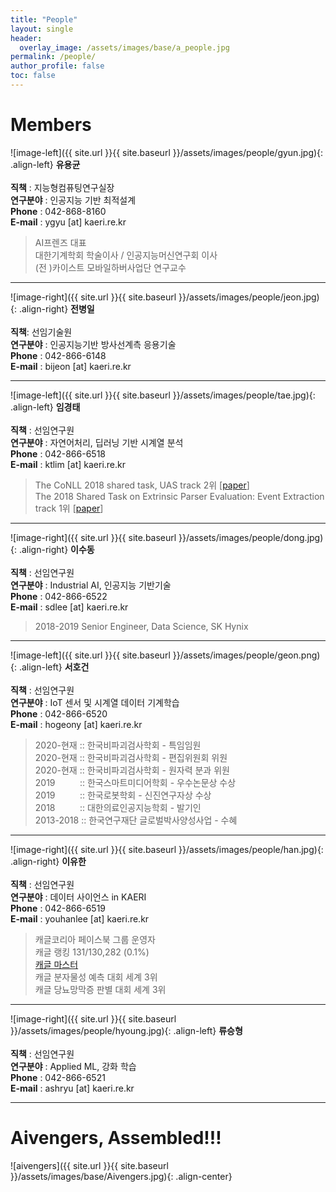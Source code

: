 ```yaml
---
title: "People"
layout: single
header:
  overlay_image: /assets/images/base/a_people.jpg
permalink: /people/
author_profile: false
toc: false
---
```

# Members

![image-left]({{ site.url }}{{ site.baseurl }}/assets/images/people/gyun.jpg){: .align-left}
**유용균** <br><br>
**직책** : 지능형컴퓨팅연구실장 <br>
**연구분야** : 인공지능 기반 최적설계 <br>
**Phone** : 042-868-8160 <br>
**E-mail** : ygyu \[at\] kaeri.re.kr <br>
>AI프렌즈 대표<br> 대한기계학회 학술이사 / 인공지능머신연구회 이사<br> (전 )카이스트 모바일하버사업단 연구교수 

---

![image-right]({{ site.url }}{{ site.baseurl }}/assets/images/people/jeon.jpg){: .align-right} 
**전병일** <br> <br>
**직책**: 선임기술원 <br>
**연구분야** : 인공지능기반 방사선계측 응용기술 <br>
**Phone** : 042-866-6148 <br>
**E-mail** : bijeon \[at\] kaeri.re.kr <br>

---

![image-left]({{ site.url }}{{ site.baseurl }}/assets/images/people/tae.jpg){: .align-left} 
**임경태** <br><br>
**직책** : 선임연구원 <br>
**연구분야** : 자연어처리, 딥러닝 기반 시계열 분석 <br>
**Phone** : 042-866-6518 <br>
**E-mail** : ktlim \[at\] kaeri.re.kr <br>
> The CoNLL 2018 shared task, UAS track 2위 [[paper](https://www.aclweb.org/anthology/K18-2014.pdf)] <br>
> The 2018 Shared Task on Extrinsic Parser Evaluation: Event Extraction track 1위 [[paper](https://www.aclweb.org/anthology/K18-2002.pdf)]

---

![image-right]({{ site.url }}{{ site.baseurl }}/assets/images/people/dong.jpg){: .align-right} 
**이수동** <br><br>
**직책** : 선임연구원 <br>
**연구분야** : Industrial AI, 인공지능 기반기술 <br>
**Phone** : 042-866-6522 <br>
**E-mail** : sdlee \[at\] kaeri.re.kr <br>
> 2018-2019 Senior Engineer, Data Science, SK Hynix

---

![image-left]({{ site.url }}{{ site.baseurl }}/assets/images/people/geon.png){: .align-left} 
**서호건** <br><br>
**직책** : 선임연구원 <br>
**연구분야** : IoT 센서 및 시계열 데이터 기계학습<br>
**Phone** : 042-866-6520 <br>
**E-mail** : hogeony \[at\] kaeri.re.kr <br>
>2020-현재 :: 한국비파괴검사학회 - 특임임원<br>2020-현재 :: 한국비파괴검사학회 - 편집위원회 위원
<br>2020-현재 :: 한국비파괴검사학회 - 원자력 분과 위원
<br>2019&nbsp;&nbsp;&nbsp;&nbsp;&nbsp;&nbsp;&nbsp;&nbsp;&nbsp;&nbsp;:: 한국스마트미디어학회 - 우수논문상 수상<br>2019&nbsp;&nbsp;&nbsp;&nbsp;&nbsp;&nbsp;&nbsp;&nbsp;&nbsp;&nbsp;:: 한국로봇학회 - 신진연구자상 수상<br>2018&nbsp;&nbsp;&nbsp;&nbsp;&nbsp;&nbsp;&nbsp;&nbsp;&nbsp;&nbsp;:: 대한의료인공지능학회 - 발기인<br>2013-2018 :: 한국연구재단 글로벌박사양성사업 - 수혜

---

![image-right]({{ site.url }}{{ site.baseurl }}/assets/images/people/han.jpg){: .align-right} 
**이유한** <br><br>
**직책** : 선임연구원 <br>
**연구분야** : 데이터 사이언스 in KAERI <br>
**Phone** : 042-866-6519 <br>
**E-mail** : youhanlee \[at\] kaeri.re.kr <br>
> 캐글코리아 페이스북 그룹 운영자 <br> 캐글 랭킹 131/130,282 (0.1%)<br> [캐글 마스터](https://www.kaggle.com/youhanlee) <br> 캐글 분자물성 예측 대회 세계 3위 <br> 캐글 당뇨망막증 판별 대회 세계 3위

---

![image-right]({{ site.url }}{{ site.baseurl }}/assets/images/people/hyoung.jpg){: .align-left} 
**류승형** <br><br>
**직책** : 선임연구원 <br>
**연구분야** : Applied ML, 강화 학습 <br>
**Phone** : 042-866-6521 <br>
**E-mail** : ashryu \[at\] kaeri.re.kr <br>

---
# Aivengers, Assembled!!!

![aivengers]({{ site.url }}{{ site.baseurl }}/assets/images/base/Aivengers.jpg){: .align-center} 
